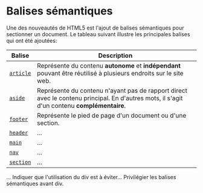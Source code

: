 # Balises sémantiques

Une des nouveautés de HTML5 est l'ajout de balises sémantiques pour sectionner un document. Le tableau suivant illustre 
les principales balises qui ont été ajoutées: 

| Balise        | Description   |
| ------------- |---------------|
| [`article`](https://developer.mozilla.org/fr/docs/Web/HTML/Element/article) | Représente du contenu **autonome** et **indépendant** pouvant être réutilisé à plusieurs endroits sur le site web. |
| [`aside`](https://developer.mozilla.org/fr/docs/Web/HTML/Element/aside) | Représente du contenu n'ayant pas de rapport direct avec le contenu principal. En d'autres mots, il s'agit d'un contenu **complémentaire**.   |
| [`footer`](https://developer.mozilla.org/fr/docs/Web/HTML/Element/footer) | Représente le pied de page d'un document ou d'une section.     |
| [`header`](https://developer.mozilla.org/fr/docs/Web/HTML/Element/header) | ... |
| [`main`](https://developer.mozilla.org/fr/docs/Web/HTML/Element/main)      | ...      |
| [`nav`](https://developer.mozilla.org/fr/docs/Web/HTML/Element/nav)      | ...      |
| [`section`](https://developer.mozilla.org/fr/docs/Web/HTML/Element/section) | ...     |

... Indiquer que l'utilisation du div est à éviter... Privilégier les balises sémantiques avant div.
